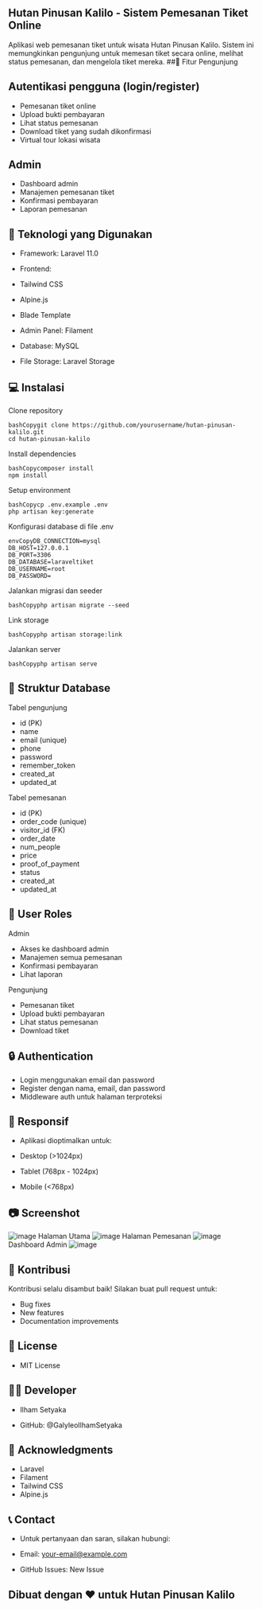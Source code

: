 ## Hutan Pinusan Kalilo - Sistem Pemesanan Tiket Online
Aplikasi web pemesanan tiket untuk wisata Hutan Pinusan Kalilo. Sistem ini memungkinkan pengunjung untuk memesan tiket secara online, melihat status pemesanan, dan mengelola tiket mereka.
##🌟 Fitur
Pengunjung

## Autentikasi pengguna (login/register)
- Pemesanan tiket online
- Upload bukti pembayaran
- Lihat status pemesanan
- Download tiket yang sudah dikonfirmasi
- Virtual tour lokasi wisata

## Admin

- Dashboard admin
- Manajemen pemesanan tiket
- Konfirmasi pembayaran
- Laporan pemesanan

## 🚀 Teknologi yang Digunakan

- Framework: Laravel 11.0
- Frontend:

 - Tailwind CSS
 - Alpine.js
 - Blade Template


- Admin Panel: Filament
- Database: MySQL
- File Storage: Laravel Storage

## 💻 Instalasi

Clone repository
```
bashCopygit clone https://github.com/yourusername/hutan-pinusan-kalilo.git
cd hutan-pinusan-kalilo
```

Install dependencies
```
bashCopycomposer install
npm install
```

Setup environment
```
bashCopycp .env.example .env
php artisan key:generate
```

Konfigurasi database di file .env
```
envCopyDB_CONNECTION=mysql
DB_HOST=127.0.0.1
DB_PORT=3306
DB_DATABASE=laraveltiket
DB_USERNAME=root
DB_PASSWORD=
```
 
Jalankan migrasi dan seeder
```
bashCopyphp artisan migrate --seed
```

Link storage
```
bashCopyphp artisan storage:link
```

Jalankan server
```
bashCopyphp artisan serve
```
## 📁 Struktur Database
Tabel pengunjung

- id (PK)
- name
- email (unique)
- phone
- password
- remember_token
- created_at
- updated_at

Tabel pemesanan

- id (PK)
- order_code (unique)
- visitor_id (FK)
- order_date
- num_people
- price
- proof_of_payment
- status
- created_at
- updated_at

## 👥 User Roles
Admin

- Akses ke dashboard admin
- Manajemen semua pemesanan
- Konfirmasi pembayaran
- Lihat laporan

Pengunjung

- Pemesanan tiket
- Upload bukti pembayaran
- Lihat status pemesanan
- Download tiket

## 🔒 Authentication

- Login menggunakan email dan password
- Register dengan nama, email, dan password
- Middleware auth untuk halaman terproteksi

## 📱 Responsif
- Aplikasi dioptimalkan untuk:

- Desktop (>1024px)
- Tablet (768px - 1024px)
- Mobile (<768px)

## 📷 Screenshot
![image](https://github.com/user-attachments/assets/5e53d095-d1fa-4b37-b158-931fb1ae79df)
Halaman Utama
![image](https://github.com/user-attachments/assets/b80df51c-f599-4143-aa58-e712c9b50f51)
Halaman Pemesanan
![image](https://github.com/user-attachments/assets/c205271b-4b50-4e2c-988d-c7b256d809e3)
Dashboard Admin
![image](https://github.com/user-attachments/assets/53950639-6eae-4978-827c-1d21109ce843)

## 🤝 Kontribusi
Kontribusi selalu disambut baik! Silakan buat pull request untuk:

- Bug fixes
- New features
- Documentation improvements

## 📝 License
- MIT License
## 👨‍💻 Developer
- Ilham Setyaka

- GitHub: @GalyleoIlhamSetyaka

## 🙏 Acknowledgments

- Laravel
- Filament
- Tailwind CSS
- Alpine.js

## 📞 Contact
- Untuk pertanyaan dan saran, silakan hubungi:

- Email: your-email@example.com
- GitHub Issues: New Issue


## Dibuat dengan ❤️ untuk Hutan Pinusan Kalilo
